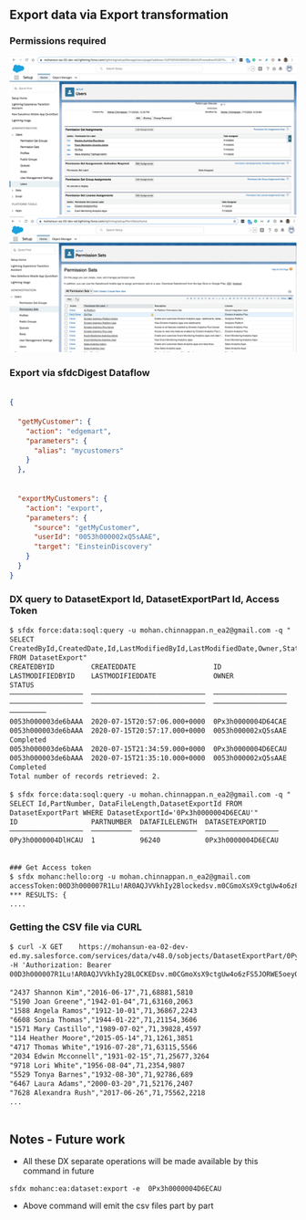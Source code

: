 
## Export data via Export transformation

### Permissions required

![ps-1](img/export-user-ps-1.png)
![ps-2](img/export-user-ps-2.png)


### Export via sfdcDigest Dataflow
``` json 

{

  "getMyCustomer": {
    "action": "edgemart",
    "parameters": {
      "alias": "mycustomers"
    }
  },


  "exportMyCustomers": {
    "action": "export",
    "parameters": {
      "source": "getMyCustomer",
      "userId": "0053h000002xQ5sAAE",
      "target": "EinsteinDiscovery"
    }
  }
}


```


### DX query to DatasetExport Id, DatasetExportPart Id, Access Token

```
$ sfdx force:data:soql:query -u mohan.chinnappan.n_ea2@gmail.com -q " SELECT CreatedById,CreatedDate,Id,LastModifiedById,LastModifiedDate,Owner,Status FROM DatasetExport"
CREATEDBYID         CREATEDDATE                   ID                  LASTMODIFIEDBYID    LASTMODIFIEDDATE              OWNER               STATUS
──────────────────  ────────────────────────────  ──────────────────  ──────────────────  ────────────────────────────  ──────────────────  ─────────
0053h000003de6bAAA  2020-07-15T20:57:06.000+0000  0Px3h0000004D64CAE  0053h000003de6bAAA  2020-07-15T20:57:17.000+0000  0053h000002xQ5sAAE  Completed
0053h000003de6bAAA  2020-07-15T21:34:59.000+0000  0Px3h0000004D6ECAU  0053h000003de6bAAA  2020-07-15T21:35:10.000+0000  0053h000002xQ5sAAE  Completed
Total number of records retrieved: 2.

$ sfdx force:data:soql:query -u mohan.chinnappan.n_ea2@gmail.com -q " SELECT Id,PartNumber, DataFileLength,DatasetExportId FROM DatasetExportPart WHERE DatasetExportId='0Px3h0000004D6ECAU'"
ID                  PARTNUMBER  DATAFILELENGTH  DATASETEXPORTID
──────────────────  ──────────  ──────────────  ──────────────────
0Py3h0000004DlHCAU  1           96240           0Px3h0000004D6ECAU


### Get Access token
$ sfdx mohanc:hello:org -u mohan.chinnappan.n_ea2@gmail.com 
accessToken:00D3h000007R1Lu!AR0AQJVVkhIy2Blockedsv.m0CGmoXsX9ctgUw4o6zFS5JORWE5oeyQUUE5xRUHFt3RSjDSZ2O4SheisV1rQdjswwZgVtCZ_V32qeB
*** RESULTS: {
....

```

### Getting the CSV file via CURL
```
$ curl -X GET    https://mohansun-ea-02-dev-ed.my.salesforce.com/services/data/v48.0/sobjects/DatasetExportPart/0Py3h0000004DlHCAU/DataFile  -H 'Authorization: Bearer 00D3h000007R1Lu!AR0AQJVVkhIy2BLOCKEDsv.m0CGmoXsX9ctgUw4o6zFS5JORWE5oeyQUUE5xRUHFt3RSjDSZ2O4SheisV1rQdjswwZgVtCZ_V32qeB'

"2437 Shannon Kim","2016-06-17",71,68881,5810
"5190 Joan Greene","1942-01-04",71,63160,2063
"1588 Angela Ramos","1912-10-01",71,36867,2243
"6608 Sonia Thomas","1944-01-22",71,21154,3606
"1571 Mary Castillo","1989-07-02",71,39828,4597
"114 Heather Moore","2015-05-14",71,1261,3851
"4717 Thomas White","1916-07-28",71,63115,5566
"2034 Edwin Mcconnell","1931-02-15",71,25677,3264
"9718 Lori White","1956-08-04",71,2354,9807
"5529 Tonya Barnes","1932-08-30",71,92786,689
"6467 Laura Adams","2000-03-20",71,52176,2407
"7628 Alexandra Rush","2017-06-26",71,75562,2218
...


```

## Notes - Future work
- All these DX separate operations will be made available by this command in future

``` 
sfdx mohanc:ea:dataset:export -e  0Px3h0000004D6ECAU

```
- Above command will emit the csv files part by part
